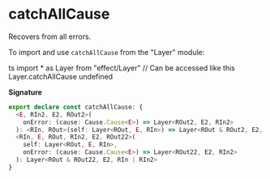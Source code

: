 # catchAllCause

Recovers from all errors.

To import and use `catchAllCause` from the "Layer" module:

ts
import \* as Layer from "effect/Layer"
// Can be accessed like this
Layer.catchAllCause
undefined

**Signature**

```ts
export declare const catchAllCause: {
  <E, RIn2, E2, ROut2>(
    onError: (cause: Cause.Cause<E>) => Layer<ROut2, E2, RIn2>
  ): <RIn, ROut>(self: Layer<ROut, E, RIn>) => Layer<ROut & ROut2, E2, RIn2 | RIn>
  <RIn, E, ROut, RIn2, E2, ROut22>(
    self: Layer<ROut, E, RIn>,
    onError: (cause: Cause.Cause<E>) => Layer<ROut22, E2, RIn2>
  ): Layer<ROut & ROut22, E2, RIn | RIn2>
}
```
